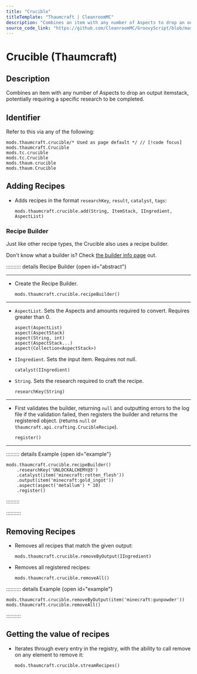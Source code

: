 ```yaml
---
title: "Crucible"
titleTemplate: "Thaumcraft | CleanroomMC"
description: "Combines an item with any number of Aspects to drop an output itemstack, potentially requiring a specific research to be completed."
source_code_link: "https://github.com/CleanroomMC/GroovyScript/blob/master/src/main/java/com/cleanroommc/groovyscript/compat/mods/thaumcraft/Crucible.java"
---
```


# Crucible (Thaumcraft)

## Description

Combines an item with any number of Aspects to drop an output itemstack, potentially requiring a specific research to be completed.

## Identifier

Refer to this via any of the following:

```groovy:no-line-numbers {1}
mods.thaumcraft.crucible/* Used as page default */ // [!code focus]
mods.thaumcraft.Crucible
mods.tc.crucible
mods.tc.Crucible
mods.thaum.crucible
mods.thaum.Crucible
```


## Adding Recipes

- Adds recipes in the format `researchKey`, `result`, `catalyst`, `tags`:

    ```groovy:no-line-numbers
    mods.thaumcraft.crucible.add(String, ItemStack, IIngredient, AspectList)
    ```


### Recipe Builder

Just like other recipe types, the Crucible also uses a recipe builder.

Don't know what a builder is? Check [the builder info page](../../getting_started/builder.md) out.

:::::::::: details Recipe Builder {open id="abstract"}

---

- Create the Recipe Builder.

    ```groovy:no-line-numbers
    mods.thaumcraft.crucible.recipeBuilder()
    ```

---

- `AspectList`. Sets the Aspects and amounts required to convert. Requires greater than 0.

    ```groovy:no-line-numbers
    aspect(AspectList)
    aspect(AspectStack)
    aspect(String, int)
    aspect(AspectStack...)
    aspect(Collection<AspectStack>)
    ```

- `IIngredient`. Sets the input item. Requires not null.

    ```groovy:no-line-numbers
    catalyst(IIngredient)
    ```

- `String`. Sets the research required to craft the recipe.

    ```groovy:no-line-numbers
    researchKey(String)
    ```

---

- First validates the builder, returning `null` and outputting errors to the log file if the validation failed, then registers the builder and returns the registered object. (returns `null` or `thaumcraft.api.crafting.CrucibleRecipe`).

    ```groovy:no-line-numbers
    register()
    ```

---

::::::::: details Example {open id="example"}
```groovy:no-line-numbers
mods.thaumcraft.crucible.recipeBuilder()
    .researchKey('UNLOCKALCHEMY@3')
    .catalyst(item('minecraft:rotten_flesh'))
    .output(item('minecraft:gold_ingot'))
    .aspect(aspect('metallum') * 10)
    .register()
```

:::::::::

::::::::::

## Removing Recipes

- Removes all recipes that match the given output:

    ```groovy:no-line-numbers
    mods.thaumcraft.crucible.removeByOutput(IIngredient)
    ```

- Removes all registered recipes:

    ```groovy:no-line-numbers
    mods.thaumcraft.crucible.removeAll()
    ```

:::::::::: details Example {open id="example"}
```groovy:no-line-numbers
mods.thaumcraft.crucible.removeByOutput(item('minecraft:gunpowder'))
mods.thaumcraft.crucible.removeAll()
```

::::::::::

## Getting the value of recipes

- Iterates through every entry in the registry, with the ability to call remove on any element to remove it:

    ```groovy:no-line-numbers
    mods.thaumcraft.crucible.streamRecipes()
    ```
